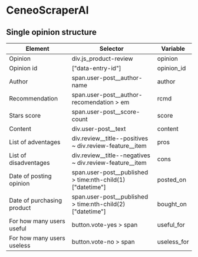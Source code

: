 # CeneoScraperAI

## Single opinion structure

|Element|Selector|Variable|
|-------|--------|--------|
|Opinion|div.js_product-review|opinion|
|Opinion id|\["data-entry-id"\]|opinion_id|
|Author|span.user-post__author-name|author|
|Recommendation|span.user-post__author-recomendation > em|rcmd|
|Stars score|span.user-post__score-count|score|
|Content|div.user-post__text|content|
|List of adventages|div.review__title--positives  ~ div.review-feature__item|pros|
|List of disadventages|div.review__title--negatives  ~ div.review-feature__item|cons|
|Date of posting opinion|span.user-post__published > time:nth-child(1)\["datetime"\]|posted_on|
|Date of purchasing product|span.user-post__published > time:nth-child(2)\["datetime"\]|bought_on|
|For how many users useful|button.vote-yes > span|useful_for|
|For how many users useless|button.vote-no > span|useless_for|